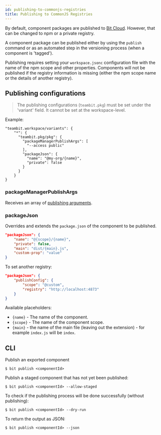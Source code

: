 ```yaml
---
id: publishing-to-commonjs-registries
title: Publishing to CommonJS Registries
---
```


By default, component packages are published to [Bit Cloud](https://bit.dev). However, that can be changed to npm or a private registry.

A component package can be published either by using the `publish` command or as an automated step in the versioning process (when a component is 'tagged').

Publishing requires setting your `workspace.jsonc` configuration file with the name of the npm scope and other properties. Components will not be published if the registry information is missing (either the npm scope name or the details of another registry).

## Publishing configurations

> The publishing configurations (`teambit.pkg`) must be set under the 'variant' field. It cannot be set at the workspace-level.

Example:

```jsonc
"teambit.workspace/variants": {
    "*": {
      "teambit.pkg/pkg": {
        "packageManagerPublishArgs": [
          "--access public"
        ],
        "packageJson": {
          "name": "@my-org/{name}",
          "private": false
        }
      }
    }
}
```

### packageManagerPublishArgs

Receives an array of [publishing arguments](https://docs.npmjs.com/cli/v6/commands/npm-publish).

### packageJson

Overrides and extends the `package.json` of the component to be published.

```json
"packageJson": {
    "name": "@{scope}/{name}",
    "private": false,
    "main": "dist/{main}.js",
    "custom-prop": "value"
}
```

To set another registry:

```json
"packageJson": {
    "publishConfig": {
        "scope": "@custom",
        "registry": "http://localhost:4873"
    }
}
```

Available placeholders:

- `{name}` - The name of the component.
- `{scope}` - The name of the component scope.
- `{main}` - the name of the main file (leaving out the extension) - for example `index.js` will be `index`.

## CLI

Publish an exported component

```shell
$ bit publish <componentId>
```

Publish a staged component that has not yet been published:

```shell
$ bit publish <componentId> --allow-staged
```

To check if the publishing process will be done successfully (without publishing):

```shell
$ bit publish <componentId> --dry-run
```

To return the output as JSON:

```shell
$ bit publish <componentId> --json
```